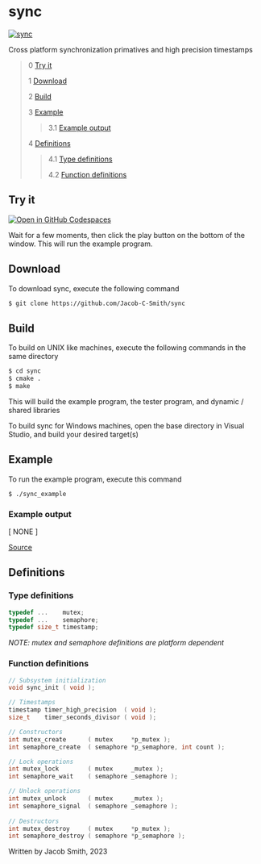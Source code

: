 # sync 

[![sync](https://github.com/Jacob-C-Smith/sync/actions/workflows/cmake.yml/badge.svg)](https://github.com/Jacob-C-Smith/sync/actions/workflows/cmake.yml)
 
 Cross platform synchronization primatives and high precision timestamps

 > 0 [Try it](#try-it)
 >
 > 1 [Download](#download)
 >
 > 2 [Build](#build)
 >
 > 3 [Example](#example)
 >
 >> 3.1 [Example output](#example-output)
 >
 > 4 [Definitions](#definitions)
 >
 >> 4.1 [Type definitions](#type-definitions)
 >>
 >> 4.2 [Function definitions](#function-definitions)

## Try it
[![Open in GitHub Codespaces](https://github.com/codespaces/badge.svg)](https://codespaces.new/Jacob-C-Smith/sync?quickstart=1)

Wait for a few moments, then click the play button on the bottom of the window. This will run the example program.

 ## Download
 To download sync, execute the following command
 ```bash
 $ git clone https://github.com/Jacob-C-Smith/sync
 ```
 ## Build
 To build on UNIX like machines, execute the following commands in the same directory
 ```bash
 $ cd sync
 $ cmake .
 $ make
 ```
  This will build the example program, the tester program, and dynamic / shared libraries

  To build sync for Windows machines, open the base directory in Visual Studio, and build your desired target(s)
 ## Example
 To run the example program, execute this command
 ```
 $ ./sync_example
 ```
 ### Example output
 [ NONE ]

 [Source](main.c) 
 ## Definitions
 ### Type definitions
 ```c
 typedef ...    mutex;
 typedef ...    semaphore;
 typedef size_t timestamp;
 ```
 *NOTE: mutex and semaphore definitions are platform dependent*
 ### Function definitions
 ```c 
 // Subsystem initialization
 void sync_init ( void );
 
 // Timestamps
 timestamp timer_high_precision  ( void );
 size_t    timer_seconds_divisor ( void );
 
 // Constructors
 int mutex_create      ( mutex     *p_mutex );
 int semaphore_create  ( semaphore *p_semaphore, int count );
 
 // Lock operations
 int mutex_lock        ( mutex     _mutex );
 int semaphore_wait    ( semaphore _semaphore );
 
 // Unlock operations
 int mutex_unlock      ( mutex     _mutex );
 int semaphore_signal  ( semaphore _semaphore );
  
 // Destructors
 int mutex_destroy     ( mutex     *p_mutex );
 int semaphore_destroy ( semaphore *p_semaphore );
 ```

Written by Jacob Smith, 2023

